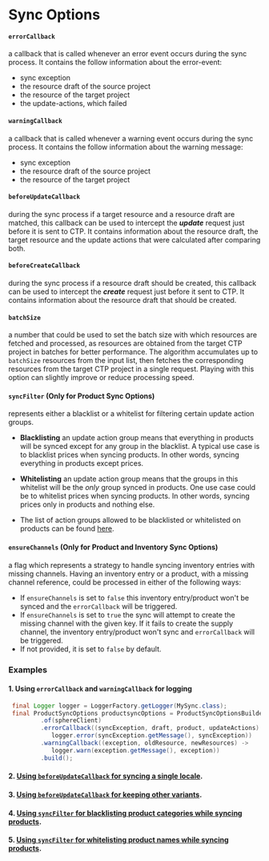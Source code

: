 # Sync Options

#### `errorCallback`
a callback that is called whenever an error event occurs during the sync process. It contains the follow information 
about the error-event:

* sync exception
* the resource draft of the source project
* the resource of the target project
* the update-actions, which failed

#### `warningCallback`
a callback that is called whenever a warning event occurs during the sync process. It contains the follow information 
about the warning message:

* sync exception
* the resource draft of the source project
* the resource of the target project

#### `beforeUpdateCallback`
during the sync process if a target resource and a resource draft are matched, this callback can be used to intercept 
the **_update_** request just before it is sent to CTP. It contains information about the resource draft, the target
resource and the update actions that were calculated after comparing both.  

#### `beforeCreateCallback`
during the sync process if a resource draft should be created, this callback can be used to intercept 
the **_create_** request just before it sent to CTP.  It contains information about the resource draft that should be
created.

#### `batchSize`
a number that could be used to set the batch size with which resources are fetched and processed,
as resources are obtained from the target CTP project in batches for better performance. The algorithm accumulates up to
`batchSize` resources from the input list, then fetches the corresponding resources from the target CTP project
in a single request. Playing with this option can slightly improve or reduce processing speed.

#### `syncFilter` (Only for Product Sync Options)
represents either a blacklist or a whitelist for filtering certain update action groups. 
  
  - __Blacklisting__ an update action group means that everything in products will be synced except for any group 
  in the blacklist. A typical use case is to blacklist prices when syncing products. In other words, syncing everything 
  in products except prices. 
  
  - __Whitelisting__ an update action group means that the groups in this whitelist will be the *only* group synced in 
  products. One use case could be to whitelist prices when syncing products. In other words, syncing prices only in 
  products and nothing else.
  
  - The list of action groups allowed to be blacklisted or whitelisted on products can be found [here](https://github.com/commercetools/commercetools-sync-java/tree/master/src/main/java/com/commercetools/sync/products/ActionGroup.java). 

#### `ensureChannels` (Only for Product and Inventory Sync Options)
a flag which represents a strategy to handle syncing inventory entries with missing channels.
Having an inventory entry or a product, with a missing channel reference, could be processed in either of the following ways:
- If `ensureChannels` is set to `false` this inventory entry/product won't be synced and the `errorCallback` will be triggered.
- If `ensureChannels` is set to `true` the sync will attempt to create the missing channel with the given key. 
If it fails to create the supply channel, the inventory entry/product won't sync and `errorCallback` will be triggered.
- If not provided, it is set to `false` by default.


### Examples

#### 1. Using `errorCallback` and `warningCallback` for logging

````java
 final Logger logger = LoggerFactory.getLogger(MySync.class);
 final ProductSyncOptions productsyncOptions = ProductSyncOptionsBuilder
         .of(sphereClient)
         .errorCallback((syncException, draft, product, updateActions) -> 
            logger.error(syncException.getMessage(), syncException))
         .warningCallback((exception, oldResource, newResources) -> 
            logger.warn(exception.getMessage(), exception))
         .build();
````
 
#### 2. [Using `beforeUpdateCallback` for syncing a single locale](https://github.com/commercetools/commercetools-sync-java/tree/master/src/integration-test/java/com/commercetools/sync/integration/externalsource/products/SyncSingleLocaleIT.java).

#### 3. [Using `beforeUpdateCallback` for keeping other variants](https://github.com/commercetools/commercetools-sync-java/tree/master/src/integration-test/java/com/commercetools/sync/integration/ctpprojectsource/products/templates/beforeupdatecallback/KeepOtherVariantsSyncIT.java).

#### 4. [Using `syncFilter` for blacklisting product categories while syncing products](https://github.com/commercetools/commercetools-sync-java/tree/master/src/integration-test/java/com/commercetools/sync/integration/externalsource/products/ProductSyncFilterIT.java#L142-L143).

#### 5. [Using `syncFilter` for whitelisting product names while syncing products](https://github.com/commercetools/commercetools-sync-java/tree/master/src/integration-test/java/com/commercetools/sync/integration/externalsource/products/ProductSyncFilterIT.java#L173).
 
